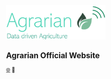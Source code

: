 ![](/assets/img/logo-small-green.png)


 ## Agrarian Official Website
 
 [:globe_with_meridians:](https://agrarian-iot.github.io) :link:
